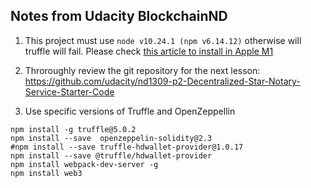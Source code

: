 ## Notes from Udacity BlockchainND

1. This project must use ```node v10.24.1 (npm v6.14.12)``` otherwise will truffle will fail. Please check [this article to install in Apple M1](https://stackoverflow.com/questions/67254339/nvm-install-node-fails-to-install-on-macos-big-sur-m1-chip)

2. Throroughly review the git repository for the next lesson: https://github.com/udacity/nd1309-p2-Decentralized-Star-Notary-Service-Starter-Code

3. Use specific versions of Truffle and OpenZeppellin
```
npm install -g truffle@5.0.2
npm install --save  openzeppelin-solidity@2.3
#npm install --save truffle-hdwallet-provider@1.0.17
npm install --save @truffle/hdwallet-provider
npm install webpack-dev-server -g
npm install web3
```